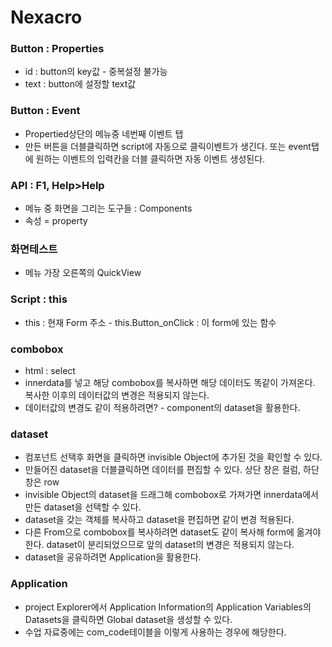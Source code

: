# Nexacro

### Button : Properties

* id : button의 key값 - 중복설정 불가능
* text : button에 설정할 text값

### Button : Event

* Propertied상단의 메뉴중 네번째 이벤트 탭
* 만든 버튼을 더블클릭하면 script에 자동으로 클릭이벤트가 생긴다. 또는 event탭에 원하는 이벤트의 입력칸을 더블 클릭하면 자동 이벤트 생성된다.

### API : F1, Help&gt;Help

* 메뉴 중 화면을 그리는 도구들 : Components
* 속성 = property

### 화면테스트

* 메뉴 가장 오른쪽의 QuickView

### Script : this

* this : 현재 Form 주소 - this.Button\_onClick : 이 form에 있는 함수

### combobox

* html : select 
* innerdata를 넣고 해당 combobox를 복사하면 해당 데이터도 똑같이 가져온다. 복사한 이후의 데이터값의 변경은 적용되지 않는다.
* 데이터값의 변경도 같이 적용하려면? - component의 dataset을 활용한다.

### dataset

* 컴포넌트 선택후 화면을 클릭하면 invisible Object에 추가된 것을 확인할 수 있다.
* 만들어진 dataset을 더블클릭하면 데이터를 편집할 수 있다. 상단 창은 컬럼, 하단 창은 row
* invisible Object의 dataset을 드래그해 combobox로 가져가면 innerdata에서 만든 dataset을 선택할 수 있다.
* dataset을 갖는 객체를 복사하고 dataset을 편집하면 같이 변경 적용된다.
* 다른 From으로 combobox를 복사하려면 dataset도 같이 복사해 form에 옮겨야한다. dataset이 분리되었으므로 앞의 dataset의 변경은 적용되지 않는다.
* dataset을 공유하려면 Application을 활용한다.

### Application

* project Explorer에서 Application Information의 Application Variables의 Datasets을 클릭하면 Global dataset을 생성할 수 있다.
* 수업 자료중에는 com\_code테이블을 이렇게 사용하는 경우에 해당한다.



